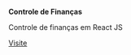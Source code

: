 **Controle de Finanças**

Controle de finanças em React JS

<a href="https://controle-financas-react-js.vercel.app/">Visite</a>
